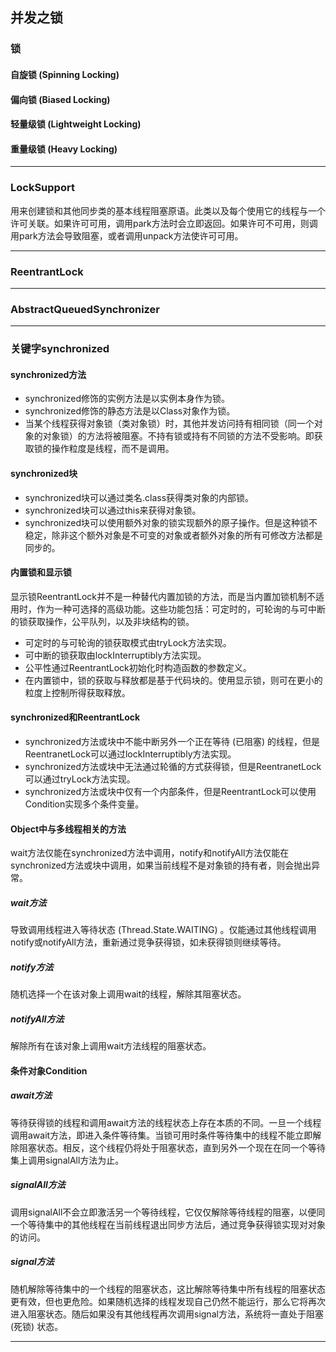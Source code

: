 ## 并发之锁

### 锁
#### 自旋锁 (Spinning Locking)
#### 偏向锁 (Biased Locking)
#### 轻量级锁 (Lightweight Locking)
#### 重量级锁 (Heavy Locking)
***

### LockSupport
用来创建锁和其他同步类的基本线程阻塞原语。此类以及每个使用它的线程与一个许可关联。如果许可可用，调用park方法时会立即返回。如果许可不可用，则调用park方法会导致阻塞，或者调用unpack方法使许可可用。
***

### ReentrantLock
***

### AbstractQueuedSynchronizer
****

### 关键字synchronized
#### synchronized方法
* synchronized修饰的实例方法是以实例本身作为锁。
* synchronized修饰的静态方法是以Class对象作为锁。
* 当某个线程获得对象锁（类对象锁）时，其他并发访问持有相同锁（同一个对象的对象锁）的方法将被阻塞。不持有锁或持有不同锁的方法不受影响。即获取锁的操作粒度是线程，而不是调用。
#### synchronized块
* synchronized块可以通过类名.class获得类对象的内部锁。
* synchronized块可以通过this来获得对象锁。
* synchronized块可以使用额外对象的锁实现额外的原子操作。但是这种锁不稳定，除非这个额外对象是不可变的对象或者额外对象的所有可修改方法都是同步的。
#### 内置锁和显示锁
显示锁ReentrantLock并不是一种替代内置加锁的方法，而是当内置加锁机制不适用时，作为一种可选择的高级功能。这些功能包括：可定时的，可轮询的与可中断的锁获取操作，公平队列，以及非块结构的锁。
* 可定时的与可轮询的锁获取模式由tryLock方法实现。
* 可中断的锁获取由lockInterruptibly方法实现。
* 公平性通过ReentrantLock初始化时构造函数的参数定义。
* 在内置锁中，锁的获取与释放都是基于代码块的。使用显示锁，则可在更小的粒度上控制所得获取释放。
#### synchronized和ReentrantLock
* synchronized方法或块中不能中断另外一个正在等待 (已阻塞) 的线程，但是ReentranetLock可以通过lockInterruptibly方法实现。
* synchronized方法或块中无法通过轮循的方式获得锁，但是ReentranetLock可以通过tryLock方法实现。
* synchronized方法或块中仅有一个内部条件，但是ReentrantLock可以使用Condition实现多个条件变量。
#### Object中与多线程相关的方法
wait方法仅能在synchronized方法中调用，notify和notifyAll方法仅能在synchronized方法或块中调用，如果当前线程不是对象锁的持有者，则会抛出异常。
##### wait方法
导致调用线程进入等待状态 (Thread.State.WAITING) 。仅能通过其他线程调用notify或notifyAll方法，重新通过竞争获得锁，如未获得锁则继续等待。
##### notify方法
随机选择一个在该对象上调用wait的线程，解除其阻塞状态。
##### notifyAll方法
解除所有在该对象上调用wait方法线程的阻塞状态。
#### 条件对象Condition
##### await方法
等待获得锁的线程和调用await方法的线程状态上存在本质的不同。一旦一个线程调用await方法，即进入条件等待集。当锁可用时条件等待集中的线程不能立即解除阻塞状态。相反，这个线程仍将处于阻塞状态，直到另外一个现在在同一个等待集上调用signalAll方法为止。
##### signalAll方法
调用signalAll不会立即激活另一个等待线程，它仅仅解除等待线程的阻塞，以便同一个等待集中的其他线程在当前线程退出同步方法后，通过竞争获得锁实现对对象的访问。
##### signal方法
随机解除等待集中的一个线程的阻塞状态，这比解除等待集中所有线程的阻塞状态更有效，但也更危险。如果随机选择的线程发现自己仍然不能运行，那么它将再次进入阻塞状态。随后如果没有其他线程再次调用signal方法，系统将一直处于阻塞 (死锁) 状态。
***
